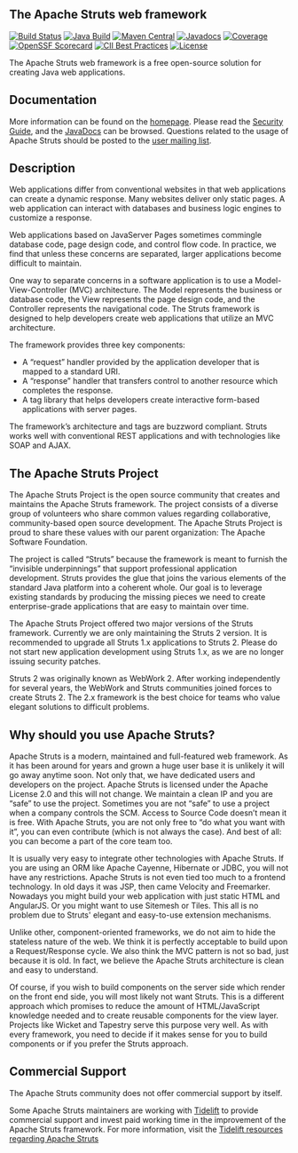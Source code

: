 <!---
 Licensed to the Apache Software Foundation (ASF) under one or more
 contributor license agreements.  See the NOTICE file distributed with
 this work for additional information regarding copyright ownership.
 The ASF licenses this file to You under the Apache License, Version 2.0
 (the "License"); you may not use this file except in compliance with
 the License.  You may obtain a copy of the License at

      http://www.apache.org/licenses/LICENSE-2.0

 Unless required by applicable law or agreed to in writing, software
 distributed under the License is distributed on an "AS IS" BASIS,
 WITHOUT WARRANTIES OR CONDITIONS OF ANY KIND, either express or implied.
 See the License for the specific language governing permissions and
 limitations under the License.
-->
The Apache Struts web framework
-------------------------------

[![Build Status](https://ci-builds.apache.org/buildStatus/icon?job=Struts%2FStruts+Core%2Fmaster)](https://ci-builds.apache.org/job/Struts/job/Struts%20Core/job/master/)
[![Java Build](https://github.com/apache/struts/actions/workflows/maven.yml/badge.svg)](https://github.com/apache/struts/actions/workflows/maven.yml)
[![Maven Central](https://maven-badges.herokuapp.com/maven-central/org.apache.struts/struts2-core/badge.svg)](https://maven-badges.herokuapp.com/maven-central/org.apache.struts/struts2-core/)
[![Javadocs](https://javadoc.io/badge/org.apache.struts/struts2-core.svg)](https://javadoc.io/doc/org.apache.struts/struts2-core)
[![Coverage](https://sonarcloud.io/api/project_badges/measure?project=apache_struts&metric=coverage)](https://sonarcloud.io/summary/new_code?id=apache_struts)
[![OpenSSF Scorecard](https://api.securityscorecards.dev/projects/github.com/apache/struts/badge)](https://deps.dev/maven/org.apache.struts%3Astruts2-core)
[![CII Best Practices](https://bestpractices.coreinfrastructure.org/projects/6618/badge)](https://bestpractices.coreinfrastructure.org/projects/6618)
[![License](http://img.shields.io/:license-apache-blue.svg)](http://www.apache.org/licenses/LICENSE-2.0.html)

The Apache Struts web framework is a free open-source solution for creating Java web applications.

## Documentation

More information can be found on the [homepage](https://struts.apache.org/). Please read the [Security Guide](https://struts.apache.org/security/),
and the [JavaDocs](https://struts.apache.org/maven/struts2-core/apidocs/index.html) can be browsed.
Questions related to the usage of Apache Struts should be posted to the [user mailing list](https://struts.apache.org/mail.html).

## Description

Web applications differ from conventional websites in that web applications can create a dynamic response. Many websites 
deliver only static pages. A web application can interact with databases and business logic engines to customize a response.

Web applications based on JavaServer Pages sometimes commingle database code, page design code, and control flow code. 
In practice, we find that unless these concerns are separated, larger applications become difficult to maintain.

One way to separate concerns in a software application is to use a Model-View-Controller (MVC) architecture. The Model 
represents the business or database code, the View represents the page design code, and the Controller represents 
the navigational code. The Struts framework is designed to help developers create web applications that utilize 
an MVC architecture.

The framework provides three key components:

- A “request” handler provided by the application developer that is mapped to a standard URI.
- A “response” handler that transfers control to another resource which completes the response.
- A tag library that helps developers create interactive form-based applications with server pages.

The framework’s architecture and tags are buzzword compliant. Struts works well
with conventional REST applications and with technologies like SOAP and AJAX.

## The Apache Struts Project

The Apache Struts Project is the open source community that creates and maintains the Apache Struts framework. 
The project consists of a diverse group of volunteers who share common values regarding collaborative, community-based
open source development. The Apache Struts Project is proud to share these values with our parent organization: 
The Apache Software Foundation.

The project is called “Struts” because the framework is meant to furnish the “invisible underpinnings” that support 
professional application development. Struts provides the glue that joins the various elements of the standard Java 
platform into a coherent whole. Our goal is to leverage existing standards by producing the missing pieces we need to create 
enterprise-grade applications that are easy to maintain over time.

The Apache Struts Project offered two major versions of the Struts framework. Currently we are only maintaining the Struts 2 
version. It is recommended to upgrade all Struts 1.x applications to Struts 2. Please do not start new application development 
using Struts 1.x, as we are no longer issuing security patches.

Struts 2 was originally known as WebWork 2. After working independently for several years, the WebWork and Struts 
communities joined forces to create Struts 2. The 2.x framework is the best choice for teams who value elegant solutions 
to difficult problems.

## Why should you use Apache Struts?

Apache Struts is a modern, maintained and full-featured web framework. As it has been around for years and grown a huge user 
base it is unlikely it will go away anytime soon. Not only that, we have dedicated users and developers 
on the project. Apache Struts is licensed under the Apache License 2.0 and this will not change. We maintain a clean IP 
and you are “safe” to use the project. Sometimes you are not “safe” to use a project when a company controls the SCM. 
Access to Source Code doesn’t mean it is free. With Apache Struts, you are not only free to “do what you want with it”, 
you can even contribute (which is not always the case). And best of all: you can become a part of the core team too.

It is usually very easy to integrate other technologies with Apache Struts. If you are using an ORM like Apache Cayenne, 
Hibernate or JDBC, you will not have any restrictions. Apache Struts is not even tied too much to a frontend technology. 
In old days it was JSP, then came Velocity and Freemarker. Nowadays you might build your web application with just static 
HTML and AngularJS. Or you might want to use Sitemesh or Tiles. This all is no problem due to Struts' elegant and easy-to-use 
extension mechanisms.

Unlike other, component-oriented frameworks, we do not aim to hide the stateless nature of the web. We think it is 
perfectly acceptable to build upon a Request/Response cycle. We also think the MVC pattern is not so bad, just because 
it is old. In fact, we believe the Apache Struts architecture is clean and easy to understand.

Of course, if you wish to build components on the server side which render on the front end side, you will most likely 
not want Struts. This is a different approach which promises to reduce the amount of HTML/JavaScript knowledge needed 
and to create reusable components for the view layer. Projects like Wicket and Tapestry serve this purpose very well. 
As with every framework, you need to decide if it makes sense for you to build components or if you prefer 
the Struts approach.

## Commercial Support

The Apache Struts community does not offer commercial support by itself.

Some Apache Struts maintainers are working with [Tidelift](https://tidelift.com/) to provide commercial support and
invest paid working time in the improvement of the Apache Struts framework. For more information, visit 
the [Tidelift resources regarding Apache Struts](https://tidelift.com/subscription/pkg/maven-org-apache-struts-struts2-core?utm_source=maven-org-apache-struts-struts2-core&utm_medium=referral&utm_campaign=readme)


